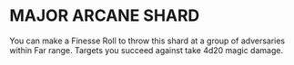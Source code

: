 # MAJOR ARCANE SHARD

You can make a Finesse Roll to throw this shard at a group of adversaries within Far range. Targets you succeed against take 4d20 magic damage.